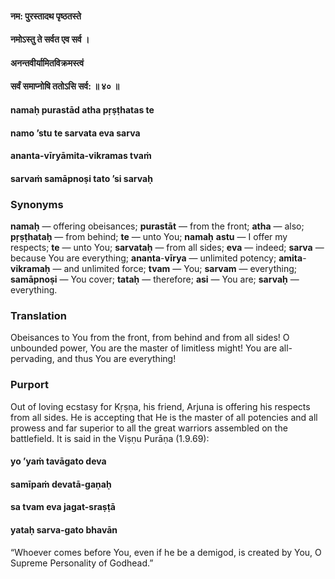 #### नम: पुरस्तादथ पृष्ठतस्ते
#### नमोऽस्तु ते सर्वत एव सर्व ।
#### अनन्तवीर्यामितविक्रमस्त्वं
#### सर्वं समाप्नोषि ततोऽसि सर्व: ॥ ४० ॥

#### namaḥ purastād atha pṛṣṭhatas te
#### namo ’stu te sarvata eva sarva
#### ananta-vīryāmita-vikramas tvaṁ
#### sarvaṁ samāpnoṣi tato ’si sarvaḥ

### Synonyms

**namaḥ** — offering obeisances; **purastāt** — from the front; **atha** — also; **pṛṣṭhataḥ** — from behind; **te** — unto You; **namaḥ** **astu** — I offer my respects; **te** — unto You; **sarvataḥ** — from all sides; **eva** — indeed; **sarva** — because You are everything; **ananta**-**vīrya** — unlimited potency; **amita**-**vikramaḥ** — and unlimited force; **tvam** — You; **sarvam** — everything; **samāpnoṣi** — You cover; **tataḥ** — therefore; **asi** — You are; **sarvaḥ** — everything.

### Translation

Obeisances to You from the front, from behind and from all sides! O unbounded power, You are the master of limitless might! You are all-pervading, and thus You are everything!

### Purport

Out of loving ecstasy for Kṛṣṇa, his friend, Arjuna is offering his respects from all sides. He is accepting that He is the master of all potencies and all prowess and far superior to all the great warriors assembled on the battlefield. It is said in the Viṣṇu Purāṇa (1.9.69):

#### yo ’yaṁ tavāgato deva
#### samīpaṁ devatā-gaṇaḥ
#### sa tvam eva jagat-sraṣṭā
#### yataḥ sarva-gato bhavān

“Whoever comes before You, even if he be a demigod, is created by You, O Supreme Personality of Godhead.”